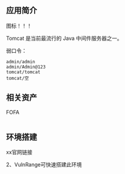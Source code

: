 ## 应用简介

图标！！！

Tomcat 是当前最流行的 Java 中间件服务器之一。

弱口令：

```http
admin/admin
admin/Admin@123
tomcat/tomcat
tomcat/空
```

## 相关资产

FOFA

```http

```

## 环境搭建

xx官网链接

2、VulnRange可快速搭建此环境